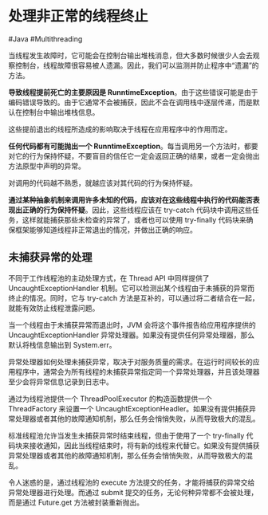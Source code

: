 # 处理非正常的线程终止
#Java #Multithreading 

当线程发生故障时，它可能会在控制台输出堆栈消息，但大多数时候很少人会去观察控制台，线程故障很容易被人遗漏。因此，我们可以监测并防止程序中“遗漏”的方法。

**导致线程提前死亡的主要原因是 RunntimeException**。由于这些错误可能是由于编码错误导致的。由于它通常不会被捕获，因此不会在调用栈中逐层传递，而是默认在控制台中输出堆栈信息。

这些提前退出的线程所造成的影响取决于线程在应用程序中的作用而定。

**任何代码都有可能抛出一个 RunntimeException**。每当调用另一个方法时，都要对它的行为保持怀疑，不要盲目的信任它一定会返回正确的结果，或者一定会抛出方法原型中声明的异常。

对调用的代码越不熟悉，就越应该对其代码的行为保持怀疑。

**通过某种抽象机制来调用许多未知的代码，应该对在这些线程中执行的代码能否表现出正确的行为保持怀疑**。因此，这些线程应该在 try-catch 代码块中调用这些任务，这样就能捕获那些未检查的异常了，或者也可以使用 try-finally 代码块来确保框架能够知道线程非正常退出的情况，并做出正确的响应。

## 未捕获异常的处理

不同于工作线程池的主动处理方式，在 Thread API 中同样提供了 UncaughtExceptionHandler 机制。它可以检测出某个线程由于未捕获的异常而终止的情况。同时，它与 try-catch 方法是互补的，可以通过将二者结合在一起，就能有效防止线程泄露问题。

当一个线程由于未捕获异常而退出时，JVM 会将这个事件报告给应用程序提供的 UncaughtExceptionHandler 异常处理器。如果没有提供任何异常处理器，那么默认将栈信息输出到 System.err。

异常处理器如何处理未捕获异常，取决于对服务质量的需求。在运行时间较长的应用程序中，通常会为所有线程的未捕获异常指定同一个异常处理器，并且该处理器至少会将异常信息记录到日志中。

通过为线程池提供一个 ThreadPoolExecutor 的构造函数提供一个 ThreadFactory 来设置一个 UncaughtExceptionHeadler。如果没有提供捕获异常处理器或者其他的故障通知机制，那么任务会悄悄失败，从而导致极大的混乱。

标准线程池允许当发生未捕获异常时结束线程，但由于使用了一个 try-finally 代码块来接收通知，因此当线程结束时，将有新的线程来代替它。如果没有提供捕获异常处理器或者其他的故障通知机制，那么任务会悄悄失败，从而导致极大的混乱。

令人迷惑的是，通过线程池的 execute 方法提交的任务，才能将捕获的异常交给异常处理器进行处理。而通过 submit 提交的任务，无论何种异常都不会被处理，而是通过 Future.get 方法被封装重新抛出。